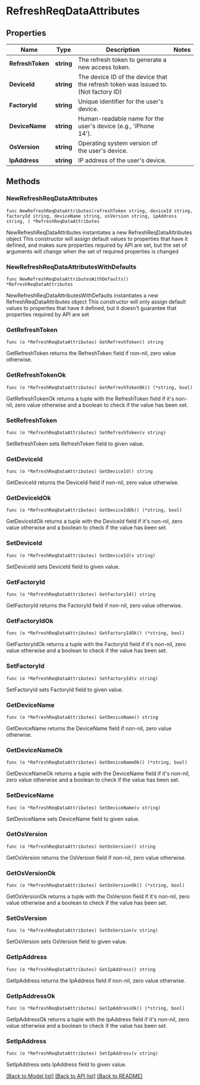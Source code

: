 # RefreshReqDataAttributes

## Properties

Name | Type | Description | Notes
------------ | ------------- | ------------- | -------------
**RefreshToken** | **string** | The refresh token to generate a new access token. | 
**DeviceId** | **string** | The device ID of the device that the refresh token was issued to. (Not factory ID) | 
**FactoryId** | **string** | Unique identifier for the user&#39;s device. | 
**DeviceName** | **string** | Human-readable name for the user&#39;s device (e.g., &#39;iPhone 14&#39;). | 
**OsVersion** | **string** | Operating system version of the user&#39;s device. | 
**IpAddress** | **string** | IP address of the user&#39;s device. | 

## Methods

### NewRefreshReqDataAttributes

`func NewRefreshReqDataAttributes(refreshToken string, deviceId string, factoryId string, deviceName string, osVersion string, ipAddress string, ) *RefreshReqDataAttributes`

NewRefreshReqDataAttributes instantiates a new RefreshReqDataAttributes object
This constructor will assign default values to properties that have it defined,
and makes sure properties required by API are set, but the set of arguments
will change when the set of required properties is changed

### NewRefreshReqDataAttributesWithDefaults

`func NewRefreshReqDataAttributesWithDefaults() *RefreshReqDataAttributes`

NewRefreshReqDataAttributesWithDefaults instantiates a new RefreshReqDataAttributes object
This constructor will only assign default values to properties that have it defined,
but it doesn't guarantee that properties required by API are set

### GetRefreshToken

`func (o *RefreshReqDataAttributes) GetRefreshToken() string`

GetRefreshToken returns the RefreshToken field if non-nil, zero value otherwise.

### GetRefreshTokenOk

`func (o *RefreshReqDataAttributes) GetRefreshTokenOk() (*string, bool)`

GetRefreshTokenOk returns a tuple with the RefreshToken field if it's non-nil, zero value otherwise
and a boolean to check if the value has been set.

### SetRefreshToken

`func (o *RefreshReqDataAttributes) SetRefreshToken(v string)`

SetRefreshToken sets RefreshToken field to given value.


### GetDeviceId

`func (o *RefreshReqDataAttributes) GetDeviceId() string`

GetDeviceId returns the DeviceId field if non-nil, zero value otherwise.

### GetDeviceIdOk

`func (o *RefreshReqDataAttributes) GetDeviceIdOk() (*string, bool)`

GetDeviceIdOk returns a tuple with the DeviceId field if it's non-nil, zero value otherwise
and a boolean to check if the value has been set.

### SetDeviceId

`func (o *RefreshReqDataAttributes) SetDeviceId(v string)`

SetDeviceId sets DeviceId field to given value.


### GetFactoryId

`func (o *RefreshReqDataAttributes) GetFactoryId() string`

GetFactoryId returns the FactoryId field if non-nil, zero value otherwise.

### GetFactoryIdOk

`func (o *RefreshReqDataAttributes) GetFactoryIdOk() (*string, bool)`

GetFactoryIdOk returns a tuple with the FactoryId field if it's non-nil, zero value otherwise
and a boolean to check if the value has been set.

### SetFactoryId

`func (o *RefreshReqDataAttributes) SetFactoryId(v string)`

SetFactoryId sets FactoryId field to given value.


### GetDeviceName

`func (o *RefreshReqDataAttributes) GetDeviceName() string`

GetDeviceName returns the DeviceName field if non-nil, zero value otherwise.

### GetDeviceNameOk

`func (o *RefreshReqDataAttributes) GetDeviceNameOk() (*string, bool)`

GetDeviceNameOk returns a tuple with the DeviceName field if it's non-nil, zero value otherwise
and a boolean to check if the value has been set.

### SetDeviceName

`func (o *RefreshReqDataAttributes) SetDeviceName(v string)`

SetDeviceName sets DeviceName field to given value.


### GetOsVersion

`func (o *RefreshReqDataAttributes) GetOsVersion() string`

GetOsVersion returns the OsVersion field if non-nil, zero value otherwise.

### GetOsVersionOk

`func (o *RefreshReqDataAttributes) GetOsVersionOk() (*string, bool)`

GetOsVersionOk returns a tuple with the OsVersion field if it's non-nil, zero value otherwise
and a boolean to check if the value has been set.

### SetOsVersion

`func (o *RefreshReqDataAttributes) SetOsVersion(v string)`

SetOsVersion sets OsVersion field to given value.


### GetIpAddress

`func (o *RefreshReqDataAttributes) GetIpAddress() string`

GetIpAddress returns the IpAddress field if non-nil, zero value otherwise.

### GetIpAddressOk

`func (o *RefreshReqDataAttributes) GetIpAddressOk() (*string, bool)`

GetIpAddressOk returns a tuple with the IpAddress field if it's non-nil, zero value otherwise
and a boolean to check if the value has been set.

### SetIpAddress

`func (o *RefreshReqDataAttributes) SetIpAddress(v string)`

SetIpAddress sets IpAddress field to given value.



[[Back to Model list]](../README.md#documentation-for-models) [[Back to API list]](../README.md#documentation-for-api-endpoints) [[Back to README]](../README.md)


